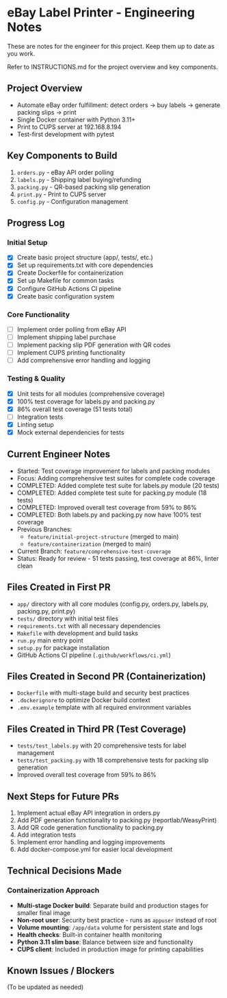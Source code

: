 # eBay Label Printer - Engineering Notes

These are notes for the engineer for this project. Keep them up to date as you work.

Refer to INSTRUCTIONS.md for the project overview and key components.

## Project Overview
- Automate eBay order fulfillment: detect orders → buy labels → generate packing slips → print
- Single Docker container with Python 3.11+
- Print to CUPS server at 192.168.8.194
- Test-first development with pytest

## Key Components to Build
1. `orders.py` - eBay API order polling
2. `labels.py` - Shipping label buying/refunding  
3. `packing.py` - QR-based packing slip generation
4. `print.py` - Print to CUPS server
5. `config.py` - Configuration management

## Progress Log

### Initial Setup
- [x] Create basic project structure (app/, tests/, etc.)
- [x] Set up requirements.txt with core dependencies
- [x] Create Dockerfile for containerization
- [x] Set up Makefile for common tasks
- [x] Configure GitHub Actions CI pipeline
- [x] Create basic configuration system

### Core Functionality
- [ ] Implement order polling from eBay API
- [ ] Implement shipping label purchase
- [ ] Implement packing slip PDF generation with QR codes
- [ ] Implement CUPS printing functionality
- [ ] Add comprehensive error handling and logging

### Testing & Quality
- [x] Unit tests for all modules (comprehensive coverage)
- [x] 100% test coverage for labels.py and packing.py
- [x] 86% overall test coverage (51 tests total)
- [ ] Integration tests
- [x] Linting setup
- [x] Mock external dependencies for tests

## Current Engineer Notes
- Started: Test coverage improvement for labels and packing modules
- Focus: Adding comprehensive test suites for complete code coverage
- COMPLETED: Added complete test suite for labels.py module (20 tests)
- COMPLETED: Added complete test suite for packing.py module (18 tests)  
- COMPLETED: Improved overall test coverage from 59% to 86%
- COMPLETED: Both labels.py and packing.py now have 100% test coverage
- Previous Branches: 
  - `feature/initial-project-structure` (merged to main)
  - `feature/containerization` (merged to main) 
- Current Branch: `feature/comprehensive-test-coverage`
- Status: Ready for review - 51 tests passing, test coverage at 86%, linter clean

## Files Created in First PR
- `app/` directory with all core modules (config.py, orders.py, labels.py, packing.py, print.py)
- `tests/` directory with initial test files
- `requirements.txt` with all necessary dependencies
- `Makefile` with development and build tasks
- `run.py` main entry point
- `setup.py` for package installation
- GitHub Actions CI pipeline (`.github/workflows/ci.yml`)

## Files Created in Second PR (Containerization)
- `Dockerfile` with multi-stage build and security best practices
- `.dockerignore` to optimize Docker build context
- `.env.example` template with all required environment variables

## Files Created in Third PR (Test Coverage)
- `tests/test_labels.py` with 20 comprehensive tests for label management
- `tests/test_packing.py` with 18 comprehensive tests for packing slip generation
- Improved overall test coverage from 59% to 86%

## Next Steps for Future PRs
1. Implement actual eBay API integration in orders.py
2. Add PDF generation functionality to packing.py (reportlab/WeasyPrint)
3. Add QR code generation functionality to packing.py
4. Add integration tests
5. Implement error handling and logging improvements
6. Add docker-compose.yml for easier local development

## Technical Decisions Made

### Containerization Approach
- **Multi-stage Docker build**: Separate build and production stages for smaller final image
- **Non-root user**: Security best practice - runs as `appuser` instead of root
- **Volume mounting**: `/app/data` volume for persistent state and logs
- **Health checks**: Built-in container health monitoring
- **Python 3.11 slim base**: Balance between size and functionality
- **CUPS client**: Included in production image for printing capabilities

## Known Issues / Blockers
(To be updated as needed)